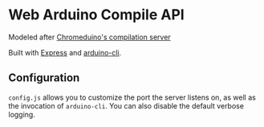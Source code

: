# Web Arduino Compile API

Modeled after [Chromeduino's compilation server](https://github.com/spaceneedle/Chromeduino/tree/master/Chromeduino%20Server)

Built with [Express](https://expressjs.com/) and [arduino-cli](https://arduino.github.io/arduino-cli/latest/).

## Configuration

`config.js` allows you to customize the port the server listens on, as well as the invocation of `arduino-cli`. You can also disable the default verbose logging.
